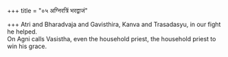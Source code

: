 +++
title = "०५ अग्निरत्रिं भरद्वाजं"

+++
Atri and Bharadvaja and Gavisthira, Kanva and Trasadasyu, in our fight he helped.  
     On Agni calls Vasistha, even the household priest, the household priest to win his grace.